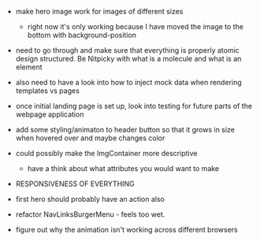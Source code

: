 - make hero image work for images of different sizes

  - right now it's only working because I have moved the image to the bottom with background-position

- need to go through and make sure that everything is properly atomic design structured. Be Nitpicky with what is a molecule and what is an element

- also need to have a look into how to inject mock data when rendering templates vs pages
- once initial landing page is set up, look into testing for future parts of the webpage application

- add some styling/animaton to header button so that it grows in size when hovered over and maybe changes color

- could possibly make the ImgContainer more descriptive

  - have a think about what attributes you would want to make

- RESPONSIVENESS OF EVERYTHING

- first hero should probably have an action also

- refactor NavLinksBurgerMenu - feels too wet.

- figure out why the animation isn't working across different browsers
